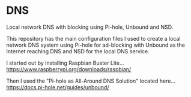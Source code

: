 # DNS
Local network DNS with blocking using Pi-hole, Unbound and NSD.

This repository has the main configuration files I used to create a local network DNS system using Pi-hole for ad-blocking with Unbound as the Internet reaching DNS and NSD for the local DNS service.

I started out by installing Raspbian Buster Lite... https://www.raspberrypi.org/downloads/raspbian/

Then I used the "Pi-hole as All-Around DNS Solution" located here... https://docs.pi-hole.net/guides/unbound/

